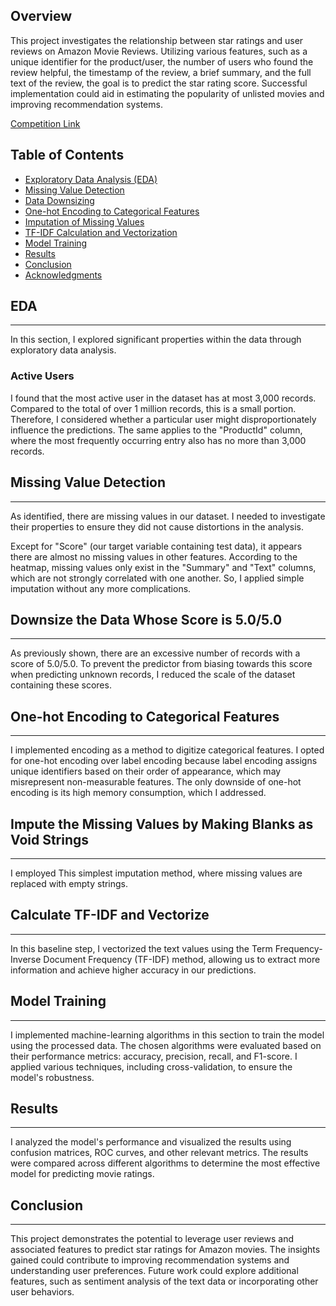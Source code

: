 

## Overview
This project investigates the relationship between star ratings and user reviews on Amazon Movie Reviews. Utilizing various features, such as a unique identifier for the product/user, the number of users who found the review helpful, the timestamp of the review, a brief summary, and the full text of the review, the goal is to predict the star rating score. Successful implementation could aid in estimating the popularity of unlisted movies and improving recommendation systems.

[Competition Link](http://www.kaggle.com/c/bu-cs506-fall-2024-midterm)

## Table of Contents
- [Exploratory Data Analysis (EDA)](#eda)
- [Missing Value Detection](#missing-value-detection)
- [Data Downsizing](#downsize-the-data-whose-score-is-50)
- [One-hot Encoding to Categorical Features](#one-hot-encoding-to-categorical-features)
- [Imputation of Missing Values](#impute-the-missing-values-by-making-blanks-as-void-strings)
- [TF-IDF Calculation and Vectorization](#calculate-tf-idf-and-vectorize)
- [Model Training](#model-training)
- [Results](#results)
- [Conclusion](#conclusion)
- [Acknowledgments](#acknowledgments)

## EDA
-----
In this section, I explored significant properties within the data through exploratory data analysis.

### Active Users
I found that the most active user in the dataset has at most 3,000 records. Compared to the total of over 1 million records, this is a small portion. Therefore, I considered whether a particular user might disproportionately influence the predictions. The same applies to the "ProductId" column, where the most frequently occurring entry also has no more than 3,000 records.

## Missing Value Detection
-----
As identified, there are missing values in our dataset. I needed to investigate their properties to ensure they did not cause distortions in the analysis.

Except for "Score" (our target variable containing test data), it appears there are almost no missing values in other features. According to the heatmap, missing values only exist in the "Summary" and "Text" columns, which are not strongly correlated with one another. So, I applied simple imputation without any more complications.

## Downsize the Data Whose Score is 5.0/5.0
-----
As previously shown, there are an excessive number of records with a score of 5.0/5.0. To prevent the predictor from biasing towards this score when predicting unknown records, I reduced the scale of the dataset containing these scores.

## One-hot Encoding to Categorical Features
-----
I implemented encoding as a method to digitize categorical features. I opted for one-hot encoding over label encoding because label encoding assigns unique identifiers based on their order of appearance, which may misrepresent non-measurable features. The only downside of one-hot encoding is its high memory consumption, which I addressed.

## Impute the Missing Values by Making Blanks as Void Strings
-----
I employed This simplest imputation method, where missing values are replaced with empty strings.

## Calculate TF-IDF and Vectorize
-----
In this baseline step, I vectorized the text values using the Term Frequency-Inverse Document Frequency (TF-IDF) method, allowing us to extract more information and achieve higher accuracy in our predictions.

## Model Training
-----
I implemented machine-learning algorithms in this section to train the model using the processed data. The chosen algorithms were evaluated based on their performance metrics: accuracy, precision, recall, and F1-score. I applied various techniques, including cross-validation, to ensure the model's robustness.

## Results
-----
I analyzed the model's performance and visualized the results using confusion matrices, ROC curves, and other relevant metrics. The results were compared across different algorithms to determine the most effective model for predicting movie ratings.

## Conclusion
-----
This project demonstrates the potential to leverage user reviews and associated features to predict star ratings for Amazon movies. The insights gained could contribute to improving recommendation systems and understanding user preferences. Future work could explore additional features, such as sentiment analysis of the text data or incorporating other user behaviors.

